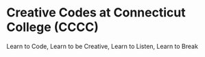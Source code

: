 # Creative Codes at Connecticut College (CCCC)
Learn to Code, Learn to be Creative, Learn to Listen, Learn to Break
